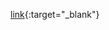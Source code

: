 
[link](https://raw.githack.com/Tracking-the-trackers/Tracking-the-trackers.github.io/main/PDFs/list.html){:target="_blank"}

